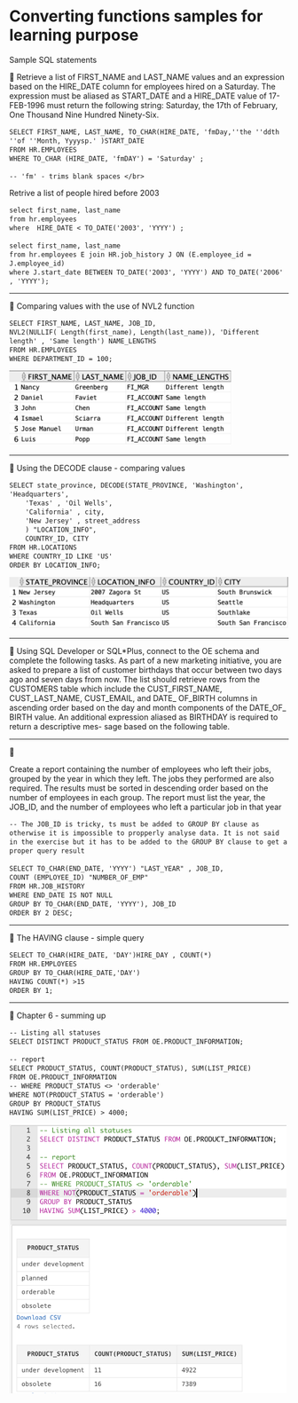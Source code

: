  # Converting functions samples for learning purpose

Sample SQL statements

:wrench: 
Retrieve a list of FIRST_NAME and LAST_NAME values and an expression based on the HIRE_DATE column for employees hired on a Saturday. The expression must be aliased as START_DATE and a HIRE_DATE value of 17-FEB-1996 must return the following string:
Saturday, the 17th of February, One Thousand Nine Hundred Ninety-Six.
 
    SELECT FIRST_NAME, LAST_NAME, TO_CHAR(HIRE_DATE, 'fmDay,''the ''ddth ''of ''Month, Yyyysp.' )START_DATE
    FROM HR.EMPLOYEES
    WHERE TO_CHAR (HIRE_DATE, 'fmDAY') = 'Saturday' ;
    
    -- 'fm' - trims blank spaces </br>
    
Retrive a list of people hired before 2003
    
    select first_name, last_name
    from hr.employees
    where  HIRE_DATE < TO_DATE('2003', 'YYYY') ; 
    
    select first_name, last_name
    from hr.employees E join HR.job_history J ON (E.employee_id = J.employee_id)
    where J.start_date BETWEEN TO_DATE('2003', 'YYYY') AND TO_DATE('2006' , 'YYYY');
    
---
:wrench: Comparing values with the use of NVL2 function 

    SELECT FIRST_NAME, LAST_NAME, JOB_ID,
    NVL2(NULLIF( Length(first_name), Length(last_name)), 'Different length' , 'Same length') NAME_LENGTHS
    FROM HR.EMPLOYEES
    WHERE DEPARTMENT_ID = 100;
    
<img src="https://github.com/pawlowskaanna/sandbox-sql/blob/master/05-conversion-functions/pictures/ch05-nvl2-clause.png" width="400">

---
:wrench: Using the DECODE clause - comparing values 

    SELECT state_province, DECODE(STATE_PROVINCE, 'Washington', 'Headquarters', 
        'Texas' , 'Oil Wells',
        'California' , city,
        'New Jersey' , street_address
        ) "LOCATION_INFO",
        COUNTRY_ID, CITY
    FROM HR.LOCATIONS
    WHERE COUNTRY_ID LIKE 'US'
    ORDER BY LOCATION_INFO;

<img src="https://github.com/pawlowskaanna/sandbox-sql/blob/master/05-conversion-functions/pictures/ch05-decode-clause.png" width="550">


---
:wrench:
Using SQL Developer or SQL*Plus, connect to the OE schema and complete the following tasks.
As part of a new marketing initiative, you are asked to prepare a list of customer birthdays that occur
between two days ago and seven days from now. The list should retrieve rows from the CUSTOMERS table which include the CUST_FIRST_NAME, CUST_LAST_NAME, CUST_EMAIL, and DATE_ OF_BIRTH columns in ascending order based on the day and month components of the DATE_OF_ BIRTH value. An additional expression aliased as BIRTHDAY is required to return a descriptive mes- sage based on the following table.


---
:wrench:

Create a report containing the number of employees who left their jobs, grouped by the year in which they left. The jobs they performed are also required. The results must be sorted in descending order based on the number of employees in each group. The report must list the year, the JOB_ID, and the number of employees who left a particular job in that year

    -- The JOB_ID is tricky, ts must be added to GROUP BY clause as otherwise it is impossible to propperly analyse data. It is not said in the exercise but it has to be added to the GROUP BY clause to get a proper query result
    
    SELECT TO_CHAR(END_DATE, 'YYYY') "LAST_YEAR" , JOB_ID,
    COUNT (EMPLOYEE_ID) "NUMBER_OF_EMP"
    FROM HR.JOB_HISTORY
    WHERE END_DATE IS NOT NULL
    GROUP BY TO_CHAR(END_DATE, 'YYYY'), JOB_ID
    ORDER BY 2 DESC;

---
:wrench: The HAVING clause - simple query

    SELECT TO_CHAR(HIRE_DATE, 'DAY')HIRE_DAY , COUNT(*) 
    FROM HR.EMPLOYEES 
    GROUP BY TO_CHAR(HIRE_DATE,'DAY')
    HAVING COUNT(*) >15
    ORDER BY 1;

---
:wrench: Chapter 6 - summing up

    -- Listing all statuses
    SELECT DISTINCT PRODUCT_STATUS FROM OE.PRODUCT_INFORMATION;

    -- report
    SELECT PRODUCT_STATUS, COUNT(PRODUCT_STATUS), SUM(LIST_PRICE)
    FROM OE.PRODUCT_INFORMATION
    -- WHERE PRODUCT_STATUS <> 'orderable'
    WHERE NOT(PRODUCT_STATUS = 'orderable')
    GROUP BY PRODUCT_STATUS 
    HAVING SUM(LIST_PRICE) > 4000;             

<img src="https://github.com/pawlowskaanna/sandbox-sql/blob/master/05-conversion-functions/pictures/ch-06-test.png" width="500">
